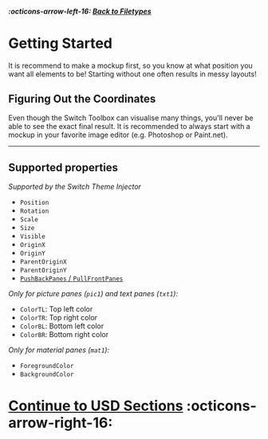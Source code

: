 ##### :octicons-arrow-left-16: [Back to Filetypes](../filetypes.md)

# Getting Started

It is recommend to make a mockup first, so you know at what position you want all elements to be! Starting without one often results in messy layouts!

## Figuring Out the Coordinates

Even though the Switch Toolbox can visualise many things, you'll never be able to see the exact final result. It is recommended to always start with a mockup in your favorite image editor (e.g. Photoshop or Paint.net).

---

## Supported properties

_Supported by the Switch Theme Injector_

-   `Position`
-   `Rotation`
-   `Scale`
-   `Size`
-   `Visible`
-   `OriginX`
-   `OriginY`
-   `ParentOriginX`
-   `ParentOriginY`
-   [`PushBackPanes` / `PullFrontPanes`](../examples/pull-push-front-back/index.md)

_Only for picture panes (`pic1`) and text panes (`txt1`):_

-   `ColorTL`: Top left color
-   `ColorTR`: Top right color
-   `ColorBL`: Bottom left color
-   `ColorBR`: Bottom right color

_Only for material panes (`mat1`):_

-   `ForegroundColor`
-   `BackgroundColor`

# [Continue to USD Sections](usd-sections.md) :octicons-arrow-right-16:

